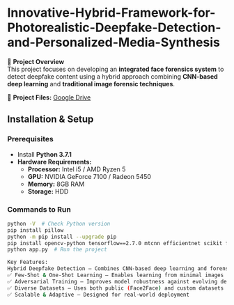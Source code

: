 # Innovative-Hybrid-Framework-for-Photorealistic-Deepfake-Detection-and-Personalized-Media-Synthesis

🚀 **Project Overview**  
This project focuses on developing an **integrated face forensics system** to detect deepfake content using a hybrid approach combining **CNN-based deep learning** and **traditional image forensic techniques**.  

🔗 **Project Files:** [Google Drive](https://drive.google.com/drive/folders/1mUeN_yabhBTP2DQ1YfRN38xAnx1h-Kmp?usp=drive_link)

## **Installation & Setup**  

### **Prerequisites**  
- Install **Python 3.7.1**  
- **Hardware Requirements:**  
  - **Processor:** Intel i5 / AMD Ryzen 5  
  - **GPU:** NVIDIA GeForce 7100 / Radeon 5450  
  - **Memory:** 8GB RAM  
  - **Storage:** HDD  

### **Commands to Run**  

```bash
python -V  # Check Python version
pip install pillow
python -m pip install --upgrade pip
pip install opencv-python tensorflow==2.7.0 mtcnn efficientnet scikit flask librosa
python app.py  # Run the project

Key Features: 
Hybrid Deepfake Detection – Combines CNN-based deep learning and forensic techniques
✅ Few-Shot & One-Shot Learning – Enables learning from minimal images
✅ Adversarial Training – Improves model robustness against evolving deepfake methods
✅ Diverse Datasets – Uses both public (Face2Face) and custom datasets for training
✅ Scalable & Adaptive – Designed for real-world deployment
